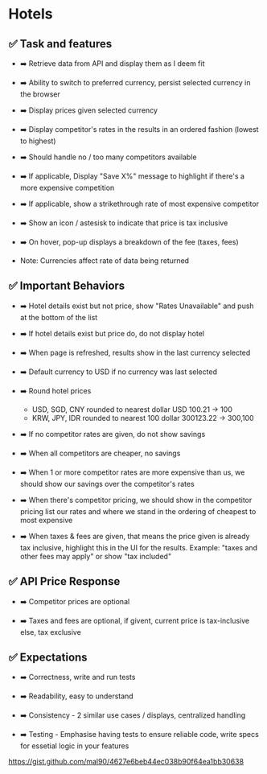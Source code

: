 # Hotels

## ✅ Task and features

- ➡️ Retrieve data from API and display them as I deem fit

- ➡️ Ability to switch to preferred currency, persist selected currency in the browser

- ➡️ Display prices given selected currency

- ➡️ Display competitor's rates in the results in an ordered fashion (lowest to highest)

- ➡️ Should handle no / too many competitors available

- ➡️ If applicable, Display "Save X%" message to highlight if there's a more expensive competition

- ➡️ If applicable, show a strikethrough rate of most expensive competitor

- ➡️ Show an icon / astesisk to indicate that price is tax inclusive

- ➡️ On hover, pop-up displays a breakdown of the fee (taxes, fees)

* Note: Currencies affect rate of data being returned

## ✅ Important Behaviors

- ➡️ Hotel details exist but not price, show "Rates Unavailable" and push at the bottom of the list

- ➡️ If hotel details exist but price do, do not display hotel

- ➡️ When page is refreshed, results show in the last currency selected

- ➡️ Default currency to USD if no currency was last selected

- ➡️ Round hotel prices

  - USD, SGD, CNY rounded to nearest dollar USD 100.21 -> 100
  - KRW, JPY, IDR rounded to nearest 100 dollar 300123.22 -> 300,100

- ➡️ If no competitor rates are given, do not show savings

- ➡️ When all competitors are cheaper, no savings

- ➡️ When 1 or more competitor rates are more expensive than us, we should show our savings over the competitor's rates

- ➡️ When there's competitor pricing, we should show in the competitor pricing list our rates and where we stand in the ordering of cheapest to most expensive

- ➡️ When taxes & fees are given, that means the price given is already tax inclusive, highlight this in the UI for the results. Example: "taxes and other fees may apply" or show "tax included"

## ✅ API Price Response

- ➡️ Competitor prices are optional

- ➡️ Taxes and fees are optional, if givent, current price is tax-inclusive else, tax exclusive

## ✅ Expectations

- ➡️ Correctness, write and run tests

- ➡️ Readability, easy to understand

- ➡️ Consistency - 2 similar use cases / displays, centralized handling

- ➡️ Testing - Emphasise having tests to ensure reliable code, write specs for essetial logic in your features

https://gist.github.com/mal90/4627e6beb44ec038b90f64ea1bb30638
